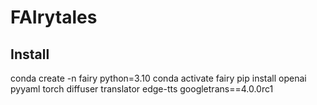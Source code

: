 # FAIrytales

## Install
conda create -n fairy python=3.10
conda activate fairy
pip install openai pyyaml torch diffuser translator edge-tts googletrans==4.0.0rc1